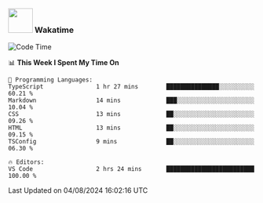 ### <img src="https://media.giphy.com/media/VgCDAzcKvsR6OM0uWg/giphy.gif" width="50"> Wakatime

  <!--START_SECTION:waka-->
![Code Time](http://img.shields.io/badge/Code%20Time-1%2C463%20hrs%2029%20mins-blue)

📊 **This Week I Spent My Time On** 

```text
💬 Programming Languages: 
TypeScript               1 hr 27 mins        ███████████████░░░░░░░░░░   60.21 % 
Markdown                 14 mins             ███░░░░░░░░░░░░░░░░░░░░░░   10.04 % 
CSS                      13 mins             ██░░░░░░░░░░░░░░░░░░░░░░░   09.26 % 
HTML                     13 mins             ██░░░░░░░░░░░░░░░░░░░░░░░   09.15 % 
TSConfig                 9 mins              ██░░░░░░░░░░░░░░░░░░░░░░░   06.30 % 

🔥 Editors: 
VS Code                  2 hrs 24 mins       █████████████████████████   100.00 % 
```


 Last Updated on 04/08/2024 16:02:16 UTC
<!--END_SECTION:waka-->
